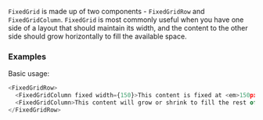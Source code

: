 `FixedGrid` is made up of two components - `FixedGridRow` and `FixedGridColumn`. `FixedGrid` is most commonly useful when you have one side of a layout that should maintain its width, and the content to the other side should grow horizontally to fill the available space.

### Examples

Basic usage:

```js
<FixedGridRow>
  <FixedGridColumn fixed width={150}>This content is fixed at <em>150px</em> wide.</FixedGridColumn>
  <FixedGridColumn>This content will grow or shrink to fill the rest of the horizontal space.</FixedGridColumn>
</FixedGridRow>
```
